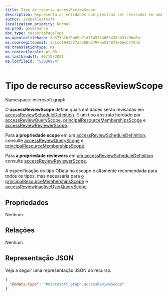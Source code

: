 ```yaml
---
title: Tipo de recurso accessReviewScope
description: Representa as entidades que precisam ser revisadas em uma revisão de acesso.
author: isabelleatmsft
localization_priority: Normal
ms.prod: governance
doc_type: resourcePageType
ms.openlocfilehash: 8d377bfbf9a69c71d7349724863438ab31ddbe6b
ms.sourcegitcommit: 5a1cc1943527aa268e3797ee514871e65eb474a6
ms.translationtype: MT
ms.contentlocale: pt-BR
ms.lasthandoff: 06/19/2021
ms.locfileid: "53030974"
---
```

# <a name="accessreviewscope-resource-type"></a>Tipo de recurso accessReviewScope

Namespace: microsoft.graph

O **accessReviewScope** define quais entidades serão revisadas em [accessReviewScheduleDefinition](accessreviewscheduledefinition.md). É um tipo abstrato herdado por [accessReviewQueryScope](accessreviewqueryscope.md), [principalResourceMembershipsScope](principalresourcemembershipsscope.md) e [accessReviewReviewerScope](accessreviewreviewerscope.md). 

Para **a propriedade scope** em um [accessReviewScheduleDefinition,](accessreviewscheduledefinition.md) consulte [accessReviewQueryScope](accessreviewqueryscope.md) e [principalResourceMembershipsScope](principalresourcemembershipsscope.md).

Para **a propriedade reviewers** em [um accessReviewScheduleDefinition](accessreviewscheduledefinition.md) consulte [accessReviewReviewerScope](accessreviewreviewerscope.md).

A especificação do tipo  OData no escopo é altamente recomendada para todos os tipos, mas necessária para [o principalResourceMembershipsScope](principalresourcemembershipsscope.md) e [accessReviewInactiveUserQueryScope](../resources/accessreviewinactiveusersqueryscope.md).

## <a name="properties"></a>Propriedades
Nenhum.


## <a name="relationships"></a>Relações
Nenhum

## <a name="json-representation"></a>Representação JSON
Veja a seguir uma representação JSON do recurso.
<!-- {
  "blockType": "resource",
  "@odata.type": "microsoft.graph.accessReviewScope"
}
-->
``` json
{
  "@odata.type": "#microsoft.graph.accessReviewScope"
}
```

